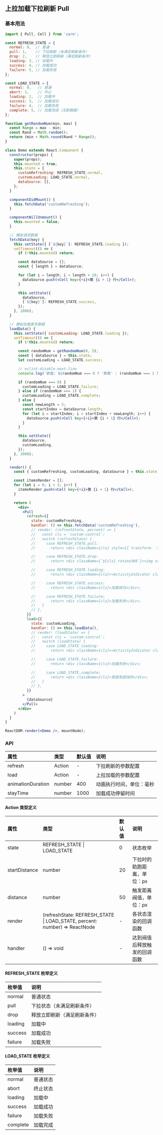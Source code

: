 ## 上拉加载下拉刷新 Pull



### 基本用法
```jsx
import { Pull, Cell } from 'zarm';

const REFRESH_STATE = {
  normal: 0,  // 普通
  pull: 1,    // 下拉刷新（未满足刷新条件）
  drop: 2,    // 释放立即刷新（满足刷新条件）
  loading: 3, // 加载中
  success: 4, // 加载成功
  failure: 5, // 加载失败
};

const LOAD_STATE = {
  normal: 0,   // 普通
  abort: 1,    // 中止
  loading: 2,  // 加载中
  success: 3,  // 加载成功
  failure: 4,  // 加载失败
  complete: 5, // 加载完成（无新数据）
};

function getRandomNum(min, max) {
  const Range = max - min;
  const Rand = Math.random();
  return (min + Math.round(Rand * Range));
}

class Demo extends React.Component {
  constructor(props) {
    super(props);
    this.mounted = true;
    this.state = {
      customRefreshing: REFRESH_STATE.normal,
      customLoading: LOAD_STATE.normal,
      dataSource: [],
    };
  }

  componentDidMount() {
    this.fetchData('customRefreshing');
  }

  componentWillUnmount() {
    this.mounted = false;
  }

  // 模拟请求数据
  fetchData(key) {
    this.setState({ [`${key}`]: REFRESH_STATE.loading });
    setTimeout(() => {
      if (!this.mounted) return;

      const dataSource = [];
      const { length } = dataSource;

      for (let i = length; i < length + 20; i++) {
        dataSource.push(<Cell key={+i}>第 {i + 1} 行</Cell>);
      }

      this.setState({
        dataSource,
        [`${key}`]: REFRESH_STATE.success,
      });
    }, 2000);
  }

  // 模拟加载更多数据
  loadData() {
    this.setState({ customLoading: LOAD_STATE.loading });
    setTimeout(() => {
      if (!this.mounted) return;

      const randomNum = getRandomNum(0, 5);
      const { dataSource } = this.state;
      let customLoading = LOAD_STATE.success;

      // eslint-disable-next-line
      console.log(`状态: ${randomNum === 0 ? '失败' : (randomNum === 1 ? '完成' : '成功')}`);

      if (randomNum === 0) {
        customLoading = LOAD_STATE.failure;
      } else if (randomNum === 1) {
        customLoading = LOAD_STATE.complete;
      } else {
        const newLength = 5;
        const startIndex = dataSource.length;
        for (let i = startIndex; i < startIndex + newLength; i++) {
          dataSource.push(<Cell key={+i}>第 {i + 1} 行</Cell>);
        }
      }

      this.setState({
        dataSource,
        customLoading,
      });
    }, 2000);
  }

  render() {
    const { customRefreshing, customLoading, dataSource } = this.state;

    const itemsRender = [];
    for (let i = 0; i < 3; i++) {
      itemsRender.push(<Cell key={+i}>第 {i + 1} 行</Cell>);
    }

    return (
      <div>
        <Pull
          refresh={{
            state: customRefreshing,
            handler: () => this.fetchData('customRefreshing'),
            // render: (refreshState, percent) => {
            //   const cls = 'custom-control';
            //   switch (refreshState) {
            //     case REFRESH_STATE.pull:
            //       return <div className={cls} style={{ transform: `scale(${percent / 100})` }}><img src={logo} alt="" /></div>;

            //     case REFRESH_STATE.drop:
            //       return <div className={`${cls} rotate360`}><img src={logo} alt="" /></div>;

            //     case REFRESH_STATE.loading:
            //       return <div className={cls}><ActivityIndicator className="rotate360" /></div>;

            //     case REFRESH_STATE.success:
            //       return <div className={cls}>加载成功</div>;

            //     case REFRESH_STATE.failure:
            //       return <div className={cls}>加载失败</div>;
            //   }
            // },
          }}
          load={{
            state: customLoading,
            handler: () => this.loadData(),
            // render: (loadState) => {
            //   const cls = 'custom-control';
            //   switch (loadState) {
            //     case LOAD_STATE.loading:
            //       return <div className={cls}><ActivityIndicator className="rotate360" /></div>;

            //     case LOAD_STATE.failure:
            //       return <div className={cls}>加载失败</div>;

            //     case LOAD_STATE.complete:
            //       return <div className={cls}>我是有底线的</div>;
            //   }
            // },
          }}
        >
          {dataSource}
        </Pull>
      </div>
    )
  }
}

ReactDOM.render(<Demo />, mountNode);
```



### API

| 属性 | 类型 | 默认值 | 说明 |
| :--- | :--- | :--- | :--- |
| refresh | Action | - | 下拉刷新的参数配置 |
| load | Action | - | 上拉加载的参数配置 |
| animationDuration | number | 400 | 动画执行时间，单位：毫秒 |
| stayTime | number | 1000 | 加载成功停留时间 |

#### Action 类型定义
| 属性 | 类型 | 默认值 | 说明 |
| :--- | :--- | :--- | :--- |
| state | REFRESH_STATE &#124; LOAD_STATE | 0 | 状态枚举 |
| startDistance | number | 20 | 下拉时的助跑距离，单位：px |
| distance | number | 50 | 触发距离阀值，单位：px |
| render | (refreshState: REFRESH_STATE &#124; LOAD_STATE, percent: number) => ReactNode | - | 各状态渲染的回调函数 |
| handler | () => void | - | 达到阀值后释放触发的回调函数 |

#### REFRESH_STATE 枚举定义
| 枚举值 | 说明 |
| :--- | :--- |
| normal | 普通状态 |
| pull | 下拉状态（未满足刷新条件） |
| drop | 释放立即刷新（满足刷新条件） |
| loading | 加载中 |
| success | 加载成功 |
| failure | 加载失败 |

#### LOAD_STATE 枚举定义
| 枚举值 | 说明 |
| :--- | :--- |
| normal | 普通状态 |
| abort | 终止状态 |
| loading | 加载中 |
| success | 加载成功 |
| failure | 加载失败 |
| complete | 加载完成 |